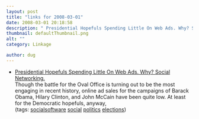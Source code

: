 ```yaml
---
layout: post
title: "links for 2008-03-01"
date: 2008-03-01 20:18:58
description: " Presidential Hopefuls Spending Little On Web Ads. Why? Social Networking. Though the battle for the Oval Office is turning out to be the most engaging in recent history, online ad sales for the campaigns of Barack Obama, Hilary Clinton,&#8230;"
thumbnail: defaultThumbnail.png
alt: ""
category: Linkage

author: dug
---
```


<ul class="delicious">
	<li>
		<div class="delicious-link"><a href="http://mashable.com/2008/03/01/political-online-ads/">Presidential Hopefuls Spending Little On Web Ads. Why? Social Networking.</a></div>
		<div class="delicious-extended">Though the battle for the Oval Office is turning out to be the most engaging in recent history, online ad sales for the campaigns of Barack Obama, Hilary Clinton, and John McCain have been quite low. At least for the Democratic hopefuls, anyway,</div>
		<div class="delicious-tags">(tags: <a href="http://del.icio.us/dug/socialsoftware">socialsoftware</a> <a href="http://del.icio.us/dug/social">social</a> <a href="http://del.icio.us/dug/politics">politics</a> <a href="http://del.icio.us/dug/elections">elections</a>)</div>
	</li>
</ul>
